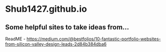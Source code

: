 # Shub1427.github.io

## Some helpful sites to take ideas from...
ReadME - https://medium.com/@bestfolios/10-fantastic-portfolio-websites-from-silicon-valley-design-leads-2d84b384dba6


